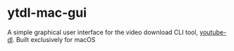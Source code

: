 # ytdl-mac-gui
A simple graphical user interface for the video download CLI tool, [youtube-dl](https://github.com/ytdl-org/youtube-dl). Built exclusively for macOS
